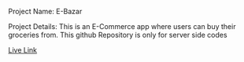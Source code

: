 Project Name: E-Bazar

Project Details: This is an E-Commerce app where users can buy their groceries from. This github Repository is only for server side codes

[Live Link](https://e-bazar-ce163.web.app)
